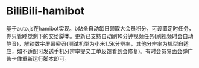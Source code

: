 # BiliBili-hamibot
基于auto.js在hamibot实现。b站全自动每日领取大会员积分，可设置定时任务，你只管睡觉剩下的交给脚本。更新已支持自动刷10分钟视频任务(刷视频时会自动静音)，解锁数字屏幕密码(测试机型为小米1.5k分辨率，其他分辨率为机型自适应，如不适配可发送手机分辨率提交工单反馈看到会修复)。有时会员界面会弹广告卡住重新运行脚本即可。
